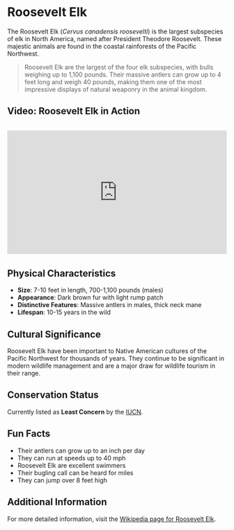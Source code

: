 # Roosevelt Elk

The Roosevelt Elk (*Cervus canadensis roosevelti*) is the largest subspecies of elk in North America, named after President Theodore Roosevelt. These majestic animals are found in the coastal rainforests of the Pacific Northwest.

> Roosevelt Elk are the largest of the four elk subspecies, with bulls weighing up to 1,100 pounds. Their massive antlers can grow up to 4 feet long and weigh 40 pounds, making them one of the most impressive displays of natural weaponry in the animal kingdom.

## Video: Roosevelt Elk in Action
<div class="video-container" style="position: relative; padding-bottom: 56.25%; height: 0; overflow: hidden; max-width: 100%; margin: 2rem 0;">
    <iframe style="position: absolute; top: 0; left: 0; width: 100%; height: 100%;" 
            src="https://www.youtube.com/embed/dg4VeesS6_I" 
            title="Roosevelt Elk in Action" 
            frameborder="0" 
            allow="accelerometer; autoplay; clipboard-write; encrypted-media; gyroscope; picture-in-picture" 
            allowfullscreen>
    </iframe>
</div>

## Physical Characteristics

- **Size**: 7-10 feet in length, 700-1,100 pounds (males)
- **Appearance**: Dark brown fur with light rump patch
- **Distinctive Features**: Massive antlers in males, thick neck mane
- **Lifespan**: 10-15 years in the wild

## Cultural Significance
Roosevelt Elk have been important to Native American cultures of the Pacific Northwest for thousands of years. They continue to be significant in modern wildlife management and are a major draw for wildlife tourism in their range.

## Conservation Status
Currently listed as **Least Concern** by the [IUCN](https://www.iucnredlist.org/species/55997823/55997828).

## Fun Facts
- Their antlers can grow up to an inch per day
- They can run at speeds up to 40 mph
- Roosevelt Elk are excellent swimmers
- Their bugling call can be heard for miles
- They can jump over 8 feet high

## Additional Information
For more detailed information, visit the [Wikipedia page for Roosevelt Elk](https://en.wikipedia.org/wiki/Roosevelt_elk). 